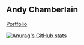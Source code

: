 ## Andy Chamberlain

[Portfolio](https://chambercode.com/about/andy)

[![Anurag's GitHub stats](https://github-readme-stats.vercel.app/api?username=apc518&show_icons=true&theme=radical)](https://github.com/anuraghazra/github-readme-stats)
